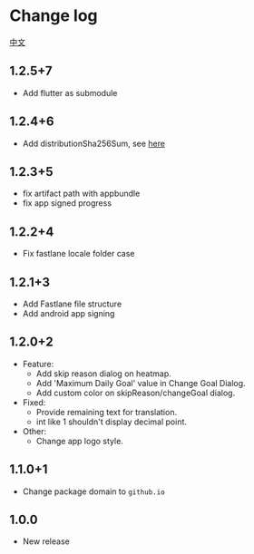 # Change log

[中文](./docs/CHANGELOG/zh.md)

## 1.2.5+7

- Add flutter as submodule

## 1.2.4+6

- Add distributionSha256Sum, see [here](https://gitlab.com/fdroid/fdroiddata/-/merge_requests/13058#note_1404993220)

## 1.2.3+5

- fix artifact path with appbundle
- fix app signed progress

## 1.2.2+4

- Fix fastlane locale folder case

## 1.2.1+3

- Add Fastlane file structure
- Add android app signing

## 1.2.0+2

- Feature:
  - Add skip reason dialog on heatmap.
  - Add 'Maximum Daily Goal' value in Change Goal Dialog.
  - Add custom color on skipReason/changeGoal dialog.
- Fixed:
  - Provide remaining text for translation.
  - int like 1 shouldn't display decimal point.
- Other:
  - Change app logo style.

## 1.1.0+1

- Change package domain to `github.io`

## 1.0.0

- New release
